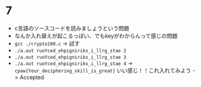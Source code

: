# 7
- c言語のソースコードを読みましょうという問題
- なんか入れ替えが起こるっぽい、でもkeyがわからんって感じの問題
- `gcc ./crypto100.c` -> 試す
- `./a.out ruoYced_ehpigniriks_i_llrg_stae 2`
- `./a.out ruoYced_ehpigniriks_i_llrg_stae 3`
- `./a.out ruoYced_ehpigniriks_i_llrg_stae 4` -> `cpaw{Your_deciphering_skill_is_great}` いい感じ！！これ入れてみよう -> Accepted
